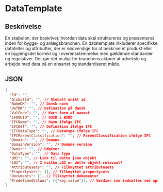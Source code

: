 # DataTemplate

## Beskrivelse

En skabelon, der beskriver, hvordan data skal struktureres og præsenteres inden for bygge- og anlægsbranchen. En datatemplate inkluderer specifikke datafelter og attributter, der er nødvendige for at beskrive et produkt eller en bygningsdel korrekt og i overensstemmelse med gældende standarder og regulativer. Det gør det muligt for branchens aktører at udveksle og arbejde med data på en ensartet og standardiseret måde.

## JSON

```json
{
  "Id": "",
  "GlobalId": "", // Globalt unikt id
  "NameDK": "", // Dansk navn
  "DefDK": "", // Defination på dansk
  "ValCode": "", // Kort form af navnet
  "IFDGUID": "", // GUID i BSDD
  "IFCName": "", // Navn ifølge IFC
  "IFCDef": "", // Defination ifølge IFC
  "IFCDataType": "", // Datatype ifølge IFC
  "IFCParentClassification": "", // ParentClassification ifølge IFC
  "Domain": "", // Domæne
  "DomainVersion": "", // Domæne version
  "Owner": "", // Udgiver
  "DataType": "", // Data type
  "URI": "", // Link til dette json objekt
  "LOI": "", // I hvilke LOI er dette objekt relevant?
  "Attributesets": "", // Tilknyttet attributesets
  "Propertysets": [], // Tilknyttet propertysets
  "Documents": [], // Tilknyttet dokumenter
  "PredefinedValues": [{"key:value"}], // Værdier som indsættes ved oprettelse
}
```
